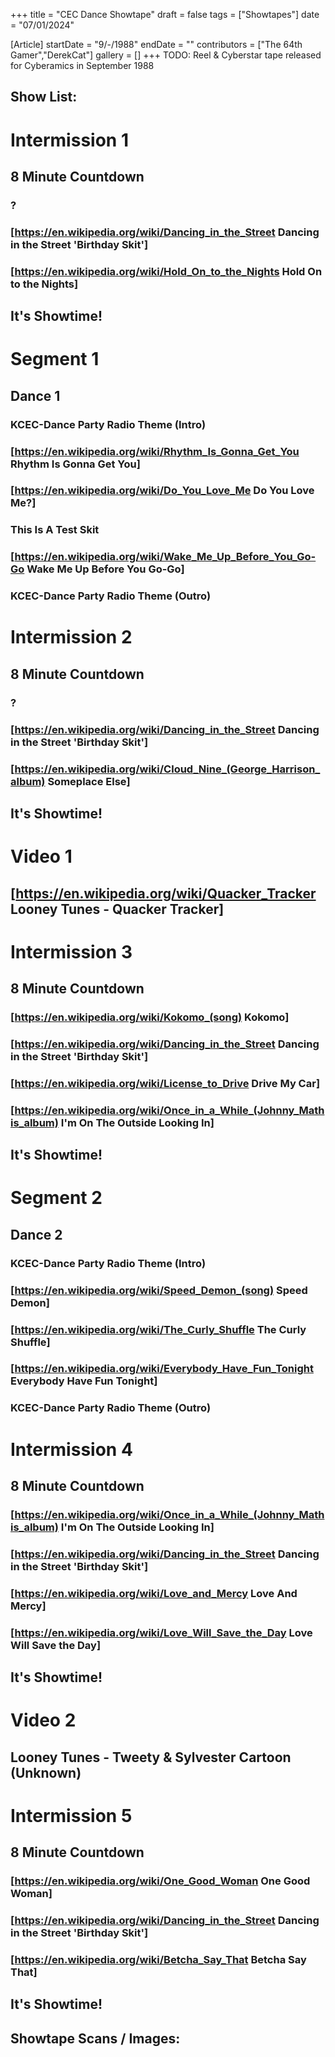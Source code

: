 +++
title = "CEC Dance Showtape"
draft = false
tags = ["Showtapes"]
date = "07/01/2024"

[Article]
startDate = "9/-/1988"
endDate = ""
contributors = ["The 64th Gamer","DerekCat"]
gallery = []
+++
TODO: Reel & Cyberstar tape released for Cyberamics in September 1988

<h2> Show List: </h2>

# <b>Intermission 1</b>
## 8 Minute Countdown
### ?
### [https://en.wikipedia.org/wiki/Dancing_in_the_Street Dancing in the Street 'Birthday Skit']
### [https://en.wikipedia.org/wiki/Hold_On_to_the_Nights Hold On to the Nights]
## It's Showtime!
# <b>Segment 1</b>
## Dance 1
### KCEC-Dance Party Radio Theme (Intro)
### [https://en.wikipedia.org/wiki/Rhythm_Is_Gonna_Get_You Rhythm Is Gonna Get You]
### [https://en.wikipedia.org/wiki/Do_You_Love_Me Do You Love Me?]
### This Is A Test Skit
### [https://en.wikipedia.org/wiki/Wake_Me_Up_Before_You_Go-Go Wake Me Up Before You Go-Go]
### KCEC-Dance Party Radio Theme (Outro)
# <b>Intermission 2</b>
## 8 Minute Countdown
### ?
### [https://en.wikipedia.org/wiki/Dancing_in_the_Street Dancing in the Street 'Birthday Skit']
### [https://en.wikipedia.org/wiki/Cloud_Nine_(George_Harrison_album) Someplace Else]
## It's Showtime!
# <b>Video 1</b>
## [https://en.wikipedia.org/wiki/Quacker_Tracker Looney Tunes - Quacker Tracker]
# <b>Intermission 3</b>
## 8 Minute Countdown
### [https://en.wikipedia.org/wiki/Kokomo_(song) Kokomo]
### [https://en.wikipedia.org/wiki/Dancing_in_the_Street Dancing in the Street 'Birthday Skit']
### [https://en.wikipedia.org/wiki/License_to_Drive Drive My Car]
### [https://en.wikipedia.org/wiki/Once_in_a_While_(Johnny_Mathis_album) I'm On The Outside Looking In]
## It's Showtime!
# <b>Segment 2</b>
## Dance 2
### KCEC-Dance Party Radio Theme (Intro)
### [https://en.wikipedia.org/wiki/Speed_Demon_(song) Speed Demon]
### [https://en.wikipedia.org/wiki/The_Curly_Shuffle The Curly Shuffle]
### [https://en.wikipedia.org/wiki/Everybody_Have_Fun_Tonight Everybody Have Fun Tonight]
### KCEC-Dance Party Radio Theme (Outro)
# <b>Intermission 4</b>
## 8 Minute Countdown
### [https://en.wikipedia.org/wiki/Once_in_a_While_(Johnny_Mathis_album) I'm On The Outside Looking In]
### [https://en.wikipedia.org/wiki/Dancing_in_the_Street Dancing in the Street 'Birthday Skit']
### [https://en.wikipedia.org/wiki/Love_and_Mercy Love And Mercy]
### [https://en.wikipedia.org/wiki/Love_Will_Save_the_Day Love Will Save the Day] 
## It's Showtime!
# <b>Video 2</b>
## Looney Tunes - Tweety & Sylvester Cartoon (Unknown)
# <b>Intermission 5</b>
## 8 Minute Countdown
### [https://en.wikipedia.org/wiki/One_Good_Woman One Good Woman] 
### [https://en.wikipedia.org/wiki/Dancing_in_the_Street Dancing in the Street 'Birthday Skit']
### [https://en.wikipedia.org/wiki/Betcha_Say_That Betcha Say That]
## It's Showtime!

<h2>Showtape Scans / Images:</h2>

